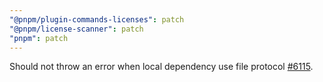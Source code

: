 ```yaml
---
"@pnpm/plugin-commands-licenses": patch
"@pnpm/license-scanner": patch
"pnpm": patch
---
```


Should not throw an error when local dependency use file protocol [#6115](https://github.com/pnpm/pnpm/issues/6115).

